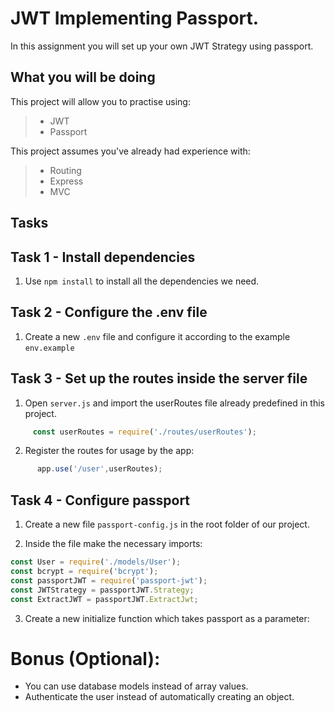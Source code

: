 # JWT Implementing Passport. 

In this assignment you will set up your own JWT Strategy using passport. 

## What you will be doing

This project will allow you to practise using:

> - JWT 
> - Passport


This project assumes you've already had experience with:

> - Routing 
> - Express
> - MVC 


## Tasks

## Task 1 - Install dependencies 
  1. Use `npm install` to install all the dependencies we need. 

## Task 2 - Configure the .env file

  1. Create a new `.env` file and configure it according to the example `env.example`

## Task 3 - Set up the routes inside the server file
   1. Open `server.js` and import the userRoutes file already predefined in this project.
``` javascript
     const userRoutes = require('./routes/userRoutes');
```

   2. Register the routes for usage by the app:

``` javascript
      app.use('/user',userRoutes);
```

## Task 4 - Configure passport

1. Create a new file `passport-config.js` in the root folder of our project. 

2. Inside the file make the necessary imports:
``` javascript
const User = require('./models/User');
const bcrypt = require('bcrypt');
const passportJWT = require('passport-jwt');
const JWTStrategy = passportJWT.Strategy;
const ExtractJWT = passportJWT.ExtractJwt;
```

3. Create a new initialize function which takes passport as a parameter: 




 

  

# Bonus (Optional):
- You can use database models instead of array values.
- Authenticate the user instead of automatically creating an object. 





